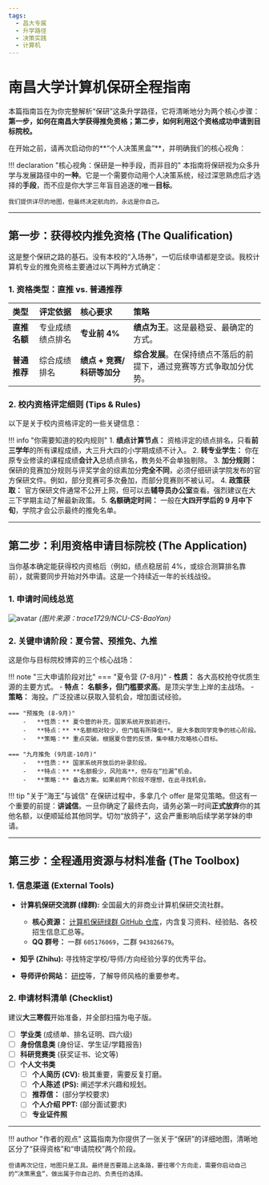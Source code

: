 ```yaml
---
tags:
  - 昌大专属
  - 升学路径
  - 决策实践
  - 计算机
---
```


# 南昌大学计算机保研全程指南

本篇指南旨在为你完整解析“保研”这条升学路径，它将清晰地分为两个核心步骤：**第一步，如何在南昌大学获得推免资格；第二步，如何利用这个资格成功申请到目标院校。**

在开始之前，请再次启动你的**“个人决策黑盒”**，并明确我们的核心视角：

!!! declaration "核心视角：保研是一种手段，而非目的"
    本指南将保研视为众多升学与发展路径中的**一种**。它是一个需要你动用个人决策系统，经过深思熟虑后才选择的**手段**，而不应是你大学三年盲目追逐的唯一**目标**。
    
    我们提供详尽的地图，但最终决定航向的，永远是你自己。

---

## 第一步：获得校内推免资格 (The Qualification)

这是整个保研之路的基石。没有本校的“入场券”，一切后续申请都是空谈。我校计算机专业的推免资格主要通过以下两种方式确定：

### 1. 资格类型：直推 vs. 普通推荐

| 类型 | 评定依据 | 核心要求 | 策略 |
| :--- | :--- | :--- | :--- |
| **直推名额** | 专业成绩绩点排名 | **专业前 4%** | **绩点为王**。这是最稳妥、最确定的方式。 |
| **普通推荐** | 综合成绩排名 | **绩点 + 竞赛/科研等加分** | **综合发展**。在保持绩点不落后的前提下，通过竞赛等方式争取加分优势。 |

### 2. 校内资格评定细则 (Tips & Rules)

以下是关于校内资格评定的一些关键信息：

!!! info "你需要知道的校内规则"
    1.  **绩点计算节点：** 资格评定的绩点排名，只看**前三学年**的所有课程成绩，大三升大四的小学期成绩不计入。
    2.  **转专业学生：** 你在原专业修读的课程成绩**会计入**总绩点排名，教务处不会单独剔除。
    3.  **加分规则：** 保研的竞赛加分规则与评奖学金的综素加分**完全不同**，必须仔细研读学院发布的官方保研文件。例如，部分竞赛可多次叠加，而部分竞赛则不被认可。
    4.  **政策获取：** 官方保研文件通常不公开上网，但可以去**辅导员办公室**查看。强烈建议在大三下学期主动了解最新政策。
    5.  **名额确定时间：** 一般在**大四开学后的 9 月中下旬**，学院才会公示最终的推免名单。

---

## 第二步：利用资格申请目标院校 (The Application)

当你基本确定能获得校内资格后（例如，绩点稳居前 4%，或综合测算排名靠前），就需要同步开始对外申请。这是一个持续近一年的长线战役。

### 1. 申请时间线总览

![avatar](https://cdn.jdysya.top/lsky/default/0/2023/10/08/65227d242f406.png)
*(图片来源：trace1729/NCU-CS-BaoYan)*

### 2. 关键申请阶段：夏令营、预推免、九推

这是你与目标院校博弈的三个核心战场：

!!! note "三大申请阶段对比"
    === "夏令营 (7-8月)"
        -   **性质：** 各大高校抢夺优质生源的主要方式。
        -   **特点：** **名额多，但门槛要求高**。是顶尖学生上岸的主战场。
        -   **策略：** 海投。广泛投递以获取入营机会，增加面试经验。

    === "预推免 (8-9月)"
        -   **性质：** 夏令营的补充，国家系统开放前进行。
        -   **特点：** **名额相对较少，但门槛有所降低**。是大多数同学竞争的核心阶段。
        -   **策略：** 重点突破。根据夏令营的反馈，集中精力攻略核心目标。

    === "九月推免 (9月底-10月)"
        -   **性质：** 国家系统开放后的补录阶段。
        -   **特点：** **名额极少，风险高**，但存在“捡漏”机会。
        -   **策略：** 备选方案。如果前两个阶段不理想，在此寻找机会。

!!! tip "关于“海王”与诚信"
    在保研过程中，多拿几个 offer 是常见策略。但这有一个重要的前提：**讲诚信**。一旦你确定了最终去向，请务必第一时间**正式放弃**你的其他名额，以便顺延给其他同学。切勿“放鸽子”，这会严重影响后续学弟学妹的申请。

---

## 第三步：全程通用资源与材料准备 (The Toolbox)

### 1. 信息渠道 (External Tools)

*   **计算机保研交流群 (绿群):** 全国最大的非商业计算机保研交流社群。
    *   **核心资源：** [计算机保研绿群 GitHub 仓库](https://github.com/CS-BAOYAN)，内含复习资料、经验贴、各校招生信息汇总等。
    *   **QQ 群号：** 一群 `605176069`，二群 `943826679`。

*   **知乎 (Zhihu):** 寻找特定学校/导师/方向经验分享的优秀平台。

*   **导师评价网站：** [研控](https://www.yankong.org/)等，了解导师风格的重要参考。

### 2. 申请材料清单 (Checklist)

建议**大三寒假**开始准备，并全部扫描为电子版。

-   [ ] **学业类** (成绩单、排名证明、四六级)
-   [ ] **身份信息类** (身份证、学生证/学籍报告)
-   [ ] **科研竞赛类** (获奖证书、论文等)
-   [ ] **个人文书类**
    -   [ ] **个人简历 (CV):** 极其重要，需要反复打磨。
    -   [ ] **个人陈述 (PS):** 阐述学术兴趣和规划。
    -   [ ] **推荐信：** (部分学校要求)
    -   [ ] **个人介绍 PPT:** (部分面试要求)
    -   [ ] **专业证件照**

---

!!! author "作者的观点"
    这篇指南为你提供了一张关于“保研”的详细地图，清晰地区分了“获得资格”和“申请院校”两个阶段。
    
    但请再次记住，地图只是工具。最终是否要踏上这条路，要往哪个方向走，需要你启动自己的“决策黑盒”，做出属于你自己的、负责任的选择。
